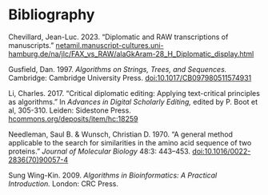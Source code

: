 # Bibliography

Chevillard, Jean-Luc. 2023. “Diplomatic and RAW transcriptions of manuscripts.” [netamil.manuscript-cultures.uni-hamburg.de/na/jlc/FAX_vs_RAW/alaGkAram-28_H_Diplomatic_display.html](http://netamil.manuscript-cultures.uni-hamburg.de/na/jlc/FAX_vs_RAW/alaGkAram-28_H_Diplomatic_display.html)

Gusfield, Dan. 1997. _Algorithms on Strings, Trees, and Sequences._ Cambridge: Cambridge University Press. [doi:10.1017/CB097980511574931](https://doi.org/10.1017/CBO9780511574931)

Li, Charles. 2017. “Critical diplomatic editing: Applying text-critical principles as algorithms.” In _Advances in Digital Scholarly Editing,_ edited by P. Boot et al, 305-310. Leiden: Sidestone Press. [hcommons.org/deposits/item/hc:18259](https://hcommons.org/deposits/item/hc:18259/)

Needleman, Saul B. & Wunsch, Christian D. 1970. “A general method applicable to the search for similarities in the amino acid sequence of two proteins.” _Journal of Molecular Biology_ 48:3: 443–453. [doi:10.1016/0022-2836(70)90057-4](https://doi.org/10.1016%2F0022-2836%2870%2990057-4)

Sung Wing-Kin. 2009. _Algorithms in Bioinformatics: A Practical Introduction._ London: CRC Press.
